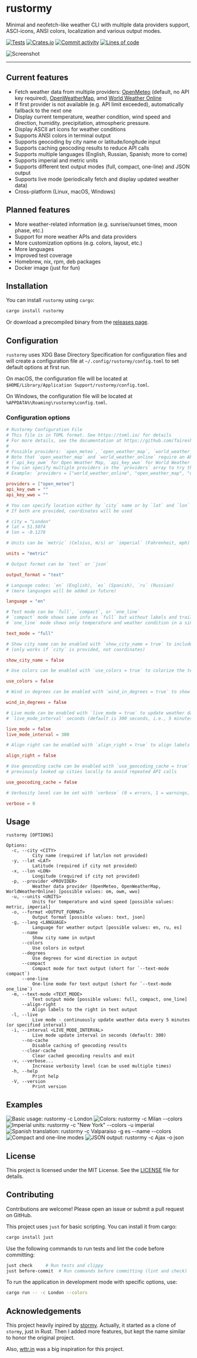 # rustormy

Minimal and neofetch-like weather CLI with multiple data providers support, ASCI-icons, ANSI colors, localization and
various output modes.

[![Tests](https://github.com/Tairesh/rustormy/actions/workflows/tests.yml/badge.svg)](https://github.com/Tairesh/rustormy/actions/workflows/tests.yml)
[![Crates.io](https://img.shields.io/crates/v/rustormy.svg)](https://crates.io/crates/rustormy)
[![Commit activity](https://img.shields.io/github/commit-activity/m/tairesh/rustormy)](https://github.com/Tairesh/rustormy/commits/main)
[![Lines of code](https://tokei.rs/b1/github/Tairesh/rustormy?category=code)](https://github.com/Tairesh/rustormy/tree/main)

![Screenshot](.github/assets/live.png)

---

## Current features

- Fetch weather data from multiple providers: [OpenMeteo](https://open-meteo.com/) (default, no API key required),
  [OpenWeatherMap](https://openweathermap.org/), amd [World Weather Online](https://www.worldweatheronline.com/)
- If first provider is not available (e.g. API limit exceeded), automatically fallback to the next one
- Display current temperature, weather condition, wind speed and direction, humidity. precipitation, atmospheric
  pressure.
- Display ASCII art icons for weather conditions
- Supports ANSI colors in terminal output
- Supports geocoding by city name or latitude/longitude input
- Supports caching geocoding results to reduce API calls
- Supports multiple languages (English, Russian, Spanish; more to come)
- Supports imperial and metric units
- Supports different text output modes (full, compact, one-line) and JSON output
- Supports live mode (periodically fetch and display updated weather data)
- Cross-platform (Linux, macOS, Windows)

## Planned features

- More weather-related information (e.g. sunrise/sunset times, moon phase, etc.)
- Support for more weather APIs and data providers
- More customization options (e.g. colors, layout, etc.)
- More languages
- Improved test coverage
- Homebrew, nix, rpm, deb packages
- Docker image (just for fun)

## Installation

You can install `rustormy` using `cargo`:

```sh
cargo install rustormy
```

Or download a precompiled binary from the [releases page](https://github.com/Tairesh/rustormy/releases).

## Configuration

`rustormy` uses XDG Base Directory Specification for configuration files and will create a configuration file at
`~/.config/rustormy/config.toml` to set default options at first run.

On macOS, the configuration file will be located at
`$HOME/Library/Application Support/rustormy/config.toml`.

On Windows, the configuration file will be located at
`%APPDATA%\Roaming\rustormy\config.toml`.

### Configuration options

```toml
# Rustormy Configuration File
# This file is in TOML format. See https://toml.io/ for details
# For more details, see the documentation at https://github.com/Tairesh/rustormy/tree/main?tab=readme-ov-file#configuration
#
# Possible providers: `open_meteo`, `open_weather_map`, `world_weather_online`
# Note that `open_weather_map` and `world_weather_online` require an API key
# (`api_key_owm` for Open Weather Map, `api_key_wwo` for World Weather Online)
# You can specify multiple providers in the `providers` array to try them in order
# Example: `providers = ["world_weather_online", "open_weather_map", "open_meteo"]`

providers = ["open_meteo"]
api_key_owm = ""
api_key_wwo = ""

# You can specify location either by `city` name or by `lat` and `lon` coordinates
# If both are provided, coordinates will be used

# city = "London"
# lat = 51.5074
# lon = -0.1278

# Units can be `metric` (Celsius, m/s) or `imperial` (Fahrenheit, mph)

units = "metric"

# Output format can be `text` or `json`

output_format = "text"

# Language codes: `en` (English), `es` (Spanish), `ru` (Russian)
# (more languages will be added in future)

language = "en"

# Text mode can be `full`, `compact`, or `one_line`
# `compact` mode shows same info as `full` but without labels and trailing empty lines
# `one_line` mode shows only temperature and weather condition in a single line

text_mode = "full"

# Show city name can be enabled with `show_city_name = true` to include the city name in the output
# (only works if `city` is provided, not coordinates)

show_city_name = false

# Use colors can be enabled with `use_colors = true` to colorize the text output with ANSI colors

use_colors = false

# Wind in degrees can be enabled with `wind_in_degrees = true` to show wind direction in degrees

wind_in_degrees = false

# Live mode can be enabled with `live_mode = true` to update weather data every
# `live_mode_interval` seconds (default is 300 seconds, i.e., 5 minutes)

live_mode = false
live_mode_interval = 300

# Align right can be enabled with `align_right = true` to align labels to the right

align_right = false

# Use geocoding cache can be enabled with `use_geocoding_cache = true` to cache
# previously looked up cities locally to avoid repeated API calls

use_geocoding_cache = false

# Verbosity level can be set with `verbose` (0 = errors, 1 = warnings, 2 = info, 3 = debug)

verbose = 0
```

## Usage

```
rustormy [OPTIONS]

Options:
  -c, --city <CITY>
          City name (required if lat/lon not provided)
  -y, --lat <LAT>
          Latitude (required if city not provided)
  -x, --lon <LON>
          Longitude (required if city not provided)
  -p, --provider <PROVIDER>
          Weather data provider (OpenMeteo, OpenWeatherMap, WorldWeatherOnline) [possible values: om, owm, wwo]
  -u, --units <UNITS>
          Units for temperature and wind speed [possible values: metric, imperial]
  -o, --format <OUTPUT_FORMAT>
          Output format [possible values: text, json]
  -g, --lang <LANGUAGE>
          Language for weather output [possible values: en, ru, es]
      --name
          Show city name in output
      --colors
          Use colors in output
      --degrees
          Use degrees for wind direction in output
      --compact
          Compact mode for text output (short for `--text-mode compact`)
      --one-line
          One-line mode for text output (short for `--text-mode one_line`)
  -m, --text-mode <TEXT_MODE>
          Text output mode [possible values: full, compact, one_line]
      --align-right
          Align labels to the right in text output
  -l, --live
          Live mode - continuously update weather data every 5 minutes (or specified interval)
  -i, --interval <LIVE_MODE_INTERVAL>
          Live mode update interval in seconds (default: 300)
      --no-cache
          Disable caching of geocoding results
      --clear-cache
          Clear cached geocoding results and exit
  -v, --verbose...
          Increase verbosity level (can be used multiple times)
  -h, --help
          Print help
  -V, --version
          Print version
```

## Examples

![Basic usage: `rustormy -c London`](.github/assets/basic.png)
![Colors: `rustormy -c Milan --colors`](.github/assets/colors.png)
![Imperial units: `rustormy -c "New York" --colors -u imperial`](.github/assets/imperial.png)
![Spanish translation: `rustormy -c Valparaiso -g es --name --colors`](.github/assets/spanish.png)
![Compact and one-line modes](.github/assets/compact.png)
![JSON output: `rustormy -c Ajax -o json`](.github/assets/json.png)

## License

This project is licensed under the MIT License. See the [LICENSE](LICENSE) file for details.

## Contributing

Contributions are welcome! Please open an issue or submit a pull request on GitHub.

This project uses `just` for basic scripting. You can install it from cargo:

```sh
cargo install just
```

Use the following commands to run tests and lint the code before committing:

```sh
just check     # Run tests and clippy
just before-commit  # Run commands before committing (lint and check)
```

To run the application in development mode with specific options, use:

```sh
cargo run -- -c London --colors
```

## Acknowledgements

This project heavily inpired by [stormy](https://github.com/ashish0kumar/stormy). Actually, it started as a clone
of `stormy`, just in Rust. Then I added more features, but kept the name similar to honor the original project.

Also, [wttr.in](https://wttr.in) was a big inspiration for this project.

